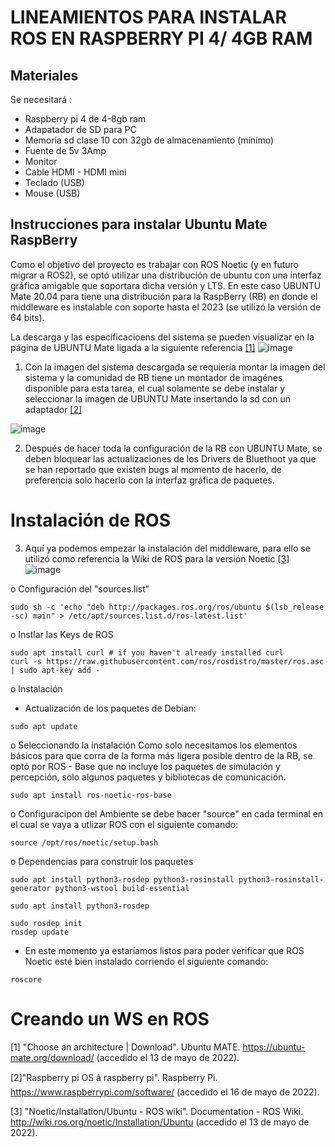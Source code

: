 # LINEAMIENTOS PARA INSTALAR ROS EN RASPBERRY PI 4/ 4GB RAM

## Materiales 
Se necesitará :  
- Raspberry pi 4 de 4-8gb ram 
- Adapatador de SD para PC
- Memoria sd clase 10 con 32gb de almacenamiento (mínimo) 
- Fuente de 5v 3Amp 
- Monitor 
- Cable HDMI - HDMI mini
- Teclado (USB) 
- Mouse (USB)

## Instrucciones para instalar Ubuntu Mate RaspBerry 
Como el objetivo del proyecto es trabajar con ROS Noetic (y en futuro migrar a ROS2), se optó utilizar una distribución de ubuntu con una interfaz gráfica amigable que soportara dicha versión y LTS. 
En este caso UBUNTU Mate 20.04 para tiene una distribución para la RaspBerry (RB) en donde el middleware es instalable con soporte hasta el 2023 (se utilizó la versión de 64 bits). 

La descarga y las especificacioens del sistema se pueden visualizar en la página de UBUNTU Mate ligada a la siguiente referencia [[1]](#1)
![image](https://user-images.githubusercontent.com/20031100/168504202-2b1ba9af-53c8-4d7e-afe7-20bcbc41ad4f.png)

1) Con la imagen del sistema descargada se requiería montar la imagen del sistema y la comunidad de RB tiene un montador de imagénes disponible para esta tarea, el cual solamente se debe instalar y seleccionar la imagen de UBUNTU Mate insertando la sd con un adaptador [[2]](#2)

![image](https://user-images.githubusercontent.com/20031100/168504728-dd58fe38-1a89-44d0-b0cc-98bc4ec656cb.png)

2) Después de hacer toda la configuración de la RB con UBUNTU Mate, se deben bloquear las actualizaciones de los Drivers de Bluethoot ya que se han reportado que existen bugs al momento de hacerlo, de preferencia solo hacerlo con la interfaz gráfica de paquetes. 

# Instalación de ROS
3) Aquí ya podemos empezar la instalación del middleware, para ello se utilizó como referencia la Wiki de ROS para la versión Noetic  [[3]](#3)
![image](https://user-images.githubusercontent.com/20031100/168505727-d3e0ff8c-7c7b-46b4-be3c-4be1eea5d205.png)

o Configuración del "sources.list"
```
sudo sh -c 'echo "deb http://packages.ros.org/ros/ubuntu $(lsb_release -sc) main" > /etc/apt/sources.list.d/ros-latest.list'
```
o Instlar las Keys de ROS
```
sudo apt install curl # if you haven't already installed curl
curl -s https://raw.githubusercontent.com/ros/rosdistro/master/ros.asc | sudo apt-key add -
```

o Instalación 
  - Actualización de los paquetes de Debian: 
```
sudo apt update
```
o Seleccionando la instalación
Como solo necesitamos los elementos básicos para que corra de la forma más ligera posible dentro de la RB, se optó por ROS - Base que no incluye los paquetes de simulación y percepción, solo algunos paquetes y bibliotecas de comunicación.

```
sudo apt install ros-noetic-ros-base
```

o Configuracipon del Ambiente 
se debe hacer "source" en cada terminal en el cual se vaya a utlizar ROS con el siguiente comando: 

```
source /opt/ros/noetic/setup.bash
```

o Dependencias para construir los paquetes

```
sudo apt install python3-rosdep python3-rosinstall python3-rosinstall-generator python3-wstool build-essential
```


```
sudo apt install python3-rosdep
```

```
sudo rosdep init
rosdep update
```

- En este momento ya estaríamos listos para poder verificar que ROS Noetic esté bien instalado corriendo el siguiente comando: 
```
roscore
```

# Creando un WS en ROS 




<a id="1">[1]</a> "Choose an architecture | Download". Ubuntu MATE. https://ubuntu-mate.org/download/ (accedido el 13 de mayo de 2022).

<a id="2">[2]</a>"Raspberry pi OS â raspberry pi". Raspberry Pi. https://www.raspberrypi.com/software/ (accedido el 16 de mayo de 2022).

<a id="3">[3]</a> "Noetic/Installation/Ubuntu - ROS wiki". Documentation - ROS Wiki. http://wiki.ros.org/noetic/Installation/Ubuntu (accedido el 13 de mayo de 2022).

